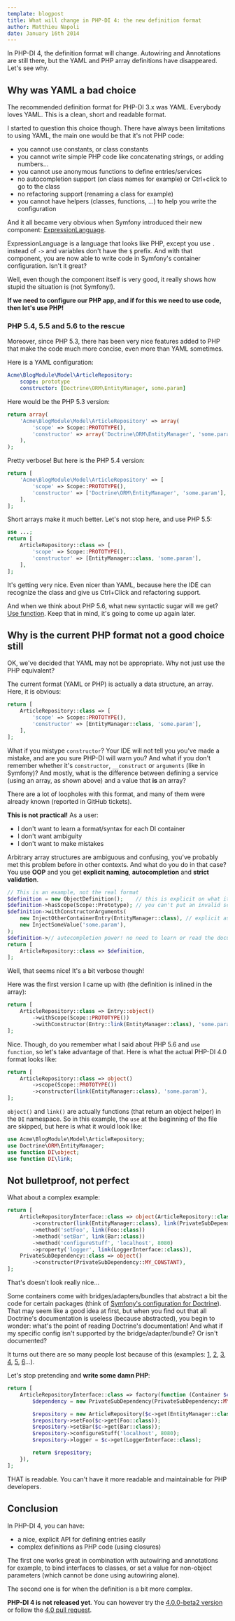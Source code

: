 ```yaml
---
template: blogpost
title: What will change in PHP-DI 4: the new definition format
author: Matthieu Napoli
date: January 16th 2014
---
```


In PHP-DI 4, the definition format will change. Autowiring and Annotations are still there, but the YAML
and PHP array definitions have disappeared. Let's see why.

## Why was YAML a bad choice

The recommended definition format for PHP-DI 3.x was YAML. Everybody loves YAML. This is a clean, short and readable format.

I started to question this choice though. There have always been limitations to using YAML, the main one would be that
it's not PHP code:

- you cannot use constants, or class constants
- you cannot write simple PHP code like concatenating strings, or adding numbers…
- you cannot use anonymous functions to define entries/services
- no autocompletion support (on class names for example) or Ctrl+click to go to the class
- no refactoring support (renaming a class for example)
- you cannot have helpers (classes, functions, …) to help you write the configuration

And it all became very obvious when Symfony introduced their new component: [ExpressionLanguage](http://symfony.com/doc/current/components/expression_language/introduction.html).

ExpressionLanguage is a language that looks like PHP, except you use `.` instead of `->` and variables don't have the `$` prefix.
And with that component, you are now able to write code in Symfony's container configuration. Isn't it great?

Well, even though the component itself is very good, it really shows how stupid the situation is (not Symfony!).

**If we need to configure our PHP app, and if for this we need to use code, then let's use PHP!**

### PHP 5.4, 5.5 and 5.6 to the rescue

Moreover, since PHP 5.3, there has been very nice features added to PHP that make the code much more concise, even more than YAML sometimes.

Here is a YAML configuration:

```yaml
Acme\BlogModule\Model\ArticleRepository:
    scope: prototype
    constructor: [Doctrine\ORM\EntityManager, some.param]
```

Here would be the PHP 5.3 version:

```php
return array(
    'Acme\BlogModule\Model\ArticleRepository' => array(
        'scope' => Scope::PROTOTYPE(),
        'constructor' => array('Doctrine\ORM\EntityManager', 'some.param'),
    ),
);
```

Pretty verbose! But here is the PHP 5.4 version:

```php
return [
    'Acme\BlogModule\Model\ArticleRepository' => [
        'scope' => Scope::PROTOTYPE(),
        'constructor' => ['Doctrine\ORM\EntityManager', 'some.param'],
    ],
];
```

Short arrays make it much better. Let's not stop here, and use PHP 5.5:

```php
use ...;
return [
    ArticleRepository::class => [
        'scope' => Scope::PROTOTYPE(),
        'constructor' => [EntityManager::class, 'some.param'],
    ],
];
```

It's getting very nice. Even nicer than YAML, because here the IDE can recognize the class and give us Ctrl+Click and
refactoring support.

And when we think about PHP 5.6, what new syntactic sugar will we get? [Use function](https://wiki.php.net/rfc/use_function).
Keep that in mind, it's going to come up again later.

## Why is the current PHP format not a good choice still

OK, we've decided that YAML may not be appropriate. Why not just use the PHP equivalent?

The current format (YAML or PHP) is actually a data structure, an array. Here, it is obvious:

```php
return [
    ArticleRepository::class => [
        'scope' => Scope::PROTOTYPE(),
        'constructor' => [EntityManager::class, 'some.param'],
    ],
];
```

What if you mistype `constructor`? Your IDE will not tell you you've made a mistake, and are you sure PHP-DI will warn you?
And what if you don't remember whether it's `constructor`, `__construct` or `arguments` (like in Symfony)?
And mostly, what is the difference between defining a service (using an array, as shown above) and a value that **is** an array?

There are a lot of loopholes with this format, and many of them were already known (reported in GitHub tickets).

**This is not practical!** As a user:

- I don't want to learn a format/syntax for each DI container
- I don't want ambiguity
- I don't want to make mistakes

Arbitrary array structures are ambiguous and confusing, you've probably met this problem before in other contexts.
And what do you do in that case? You use **OOP** and you get **explicit naming**, **autocompletion** and **strict validation**.

```php
// This is an example, not the real format
$definition = new ObjectDefinition();    // this is explicit on what it is, this is not a value, this is an object
$definition->hasScope(Scope::Prototype); // you can't put an invalid scope in there
$definition->withConstructorArguments(
    new InjectOtherContainerEntry(EntityManager::class), // explicit as hell
    new InjectSomeValue('some.param'),
);
$definition->// autocompletion power! no need to learn or read the documentation!
return [
    ArticleRepository::class => $definition,
];
```

Well, that seems nice! It's a bit verbose though!

Here was the first version I came up with (the definition is inlined in the array):

```php
return [
    ArticleRepository::class => Entry::object()
        ->withScope(Scope::PROTOTYPE())
        ->withConstructor(Entry::link(EntityManager::class), 'some.param'),
];
```

Nice. Though, do you remember what I said about PHP 5.6 and `use function`, so let's take advantage of that.
Here is what the actual PHP-DI 4.0 format looks like:

```php
return [
    ArticleRepository::class => object()
        ->scope(Scope::PROTOTYPE())
        ->constructor(link(EntityManager::class), 'some.param'),
];
```

`object()` and `link()` are actually functions (that return an object helper) in the `DI` namespace.
So in this example, the `use` at the beginning of the file are skipped, but here is what it would look like:

```php
use Acme\BlogModule\Model\ArticleRepository;
use Doctrine\ORM\EntityManager;
use function DI\object;
use function DI\link;
```

## Not bulletproof, not perfect

What about a complex example:

```php
return [
    ArticleRepositoryInterface::class => object(ArticleRepository::class)
        ->constructor(link(EntityManager::class), link(PrivateSubDependency::class), 'some.param')
        ->method('setFoo', link(Foo::class))
        ->method('setBar', link(Bar::class))
        ->method('configureStuff', 'localhost', 8080)
        ->property('logger', link(LoggerInterface::class)),
    PrivateSubDependency::class => object()
        ->constructor(PrivateSubDependency::MY_CONSTANT),
];
```

That's doesn't look really nice…

Some containers come with bridges/adapters/bundles that abstract a bit the code for certain packages
(think of [Symfony's configuration for Doctrine](http://symfony.com/en/doc/current/reference/configuration/doctrine.html)).
That may seem like a good idea at first, but when you find out that all Doctrine's documentation is useless (because abstracted),
you begin to wonder: what's the point of reading Doctrine's documentation! And what if my specific config isn't supported
by the bridge/adapter/bundle? Or isn't documented?

It turns out there are so many people lost because of this (examples:
[1](http://stackoverflow.com/questions/12702657/how-to-configure-naming-strategy-in-doctrine-2),
[2](http://stackoverflow.com/questions/16600028/how-to-connect-to-mysql-using-ssl-on-symfony-doctrine),
[3](http://stackoverflow.com/questions/9468793/how-to-configure-doctrine-in-symfony2),
[4](http://stackoverflow.com/questions/18503093/how-do-i-change-symfony-2-doctrine-mapper-to-use-my-custom-directory-instead-of),
[5](http://stackoverflow.com/questions/16854148/how-to-make-symfony2-dic-to-call-doctrine-orm-configurationsethydrationcacheimp),
[6](http://stackoverflow.com/questions/12935829/configuring-the-translatable-doctrine2-extension-with-symfony2-using-yaml)…).

Let's stop pretending and **write some damn PHP**:

```php
return [
    ArticleRepositoryInterface::class => factory(function (Container $c) {
        $dependency = new PrivateSubDependency(PrivateSubDependency::MY_CONSTANT);

        $repository = new ArticleRepository($c->get(EntityManager::class), $dependency, 'some.param');
        $repository->setFoo($c->get(Foo::class));
        $repository->setBar($c->get(Bar::class));
        $repository->configureStuff('localhost', 8080);
        $repository->logger = $c->get(LoggerInterface::class);

        return $repository;
    }),
];
```

THAT is readable. You can't have it more readable and maintainable for PHP developers.

## Conclusion

In PHP-DI 4, you can have:

- a nice, explicit API for defining entries easily
- complex definitions as PHP code (using closures)

The first one works great in combination with autowiring and annotations for example, to bind interfaces to classes,
or set a value for non-object parameters (which cannot be done using autowiring alone).

The second one is for when the definition is a bit more complex.

**PHP-DI 4 is not released yet**. You can however try the [4.0.0-beta2 version](https://github.com/mnapoli/PHP-DI/releases/tag/4.0.0-beta2)
or follow the [4.0 pull request](https://github.com/mnapoli/PHP-DI/pull/119).
